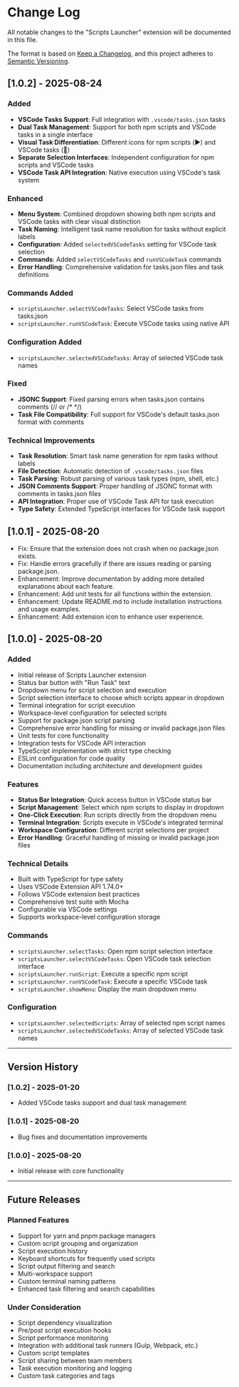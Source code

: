 # Change Log

All notable changes to the "Scripts Launcher" extension will be documented in this file.

The format is based on [Keep a Changelog](https://keepachangelog.com/en/1.0.0/),
and this project adheres to [Semantic Versioning](https://semver.org/spec/v2.0.0.html).

## [1.0.2] - 2025-08-24

### Added
- **VSCode Tasks Support**: Full integration with `.vscode/tasks.json` tasks
- **Dual Task Management**: Support for both npm scripts and VSCode tasks in a single interface
- **Visual Task Differentiation**: Different icons for npm scripts (▶️) and VSCode tasks (🔧)
- **Separate Selection Interfaces**: Independent configuration for npm scripts and VSCode tasks
- **VSCode Task API Integration**: Native execution using VSCode's task system

### Enhanced
- **Menu System**: Combined dropdown showing both npm scripts and VSCode tasks with clear visual distinction
- **Task Naming**: Intelligent task name resolution for tasks without explicit labels
- **Configuration**: Added `selectedVSCodeTasks` setting for VSCode task selection
- **Commands**: Added `selectVSCodeTasks` and `runVSCodeTask` commands
- **Error Handling**: Comprehensive validation for tasks.json files and task definitions

### Commands Added
- `scriptsLauncher.selectVSCodeTasks`: Select VSCode tasks from tasks.json
- `scriptsLauncher.runVSCodeTask`: Execute VSCode tasks using native API

### Configuration Added
- `scriptsLauncher.selectedVSCodeTasks`: Array of selected VSCode task names

### Fixed
- **JSONC Support**: Fixed parsing errors when tasks.json contains comments (// or /* */)
- **Task File Compatibility**: Full support for VSCode's default tasks.json format with comments

### Technical Improvements
- **Task Resolution**: Smart task name generation for npm tasks without labels
- **File Detection**: Automatic detection of `.vscode/tasks.json` files
- **Task Parsing**: Robust parsing of various task types (npm, shell, etc.)
- **JSON Comments Support**: Proper handling of JSONC format with comments in tasks.json files
- **API Integration**: Proper use of VSCode Task API for task execution
- **Type Safety**: Extended TypeScript interfaces for VSCode task support

## [1.0.1] - 2025-08-20

- Fix: Ensure that the extension does not crash when no package.json exists.
- Fix: Handle errors gracefully if there are issues reading or parsing package.json.
- Enhancement: Improve documentation by adding more detailed explanations about each feature.
- Enhancement: Add unit tests for all functions within the extension.
- Enhancement: Update README.md to include installation instructions and usage examples.
- Enhancement: Add extension icon to enhance user experience.

## [1.0.0] - 2025-08-20

### Added
- Initial release of Scripts Launcher extension
- Status bar button with "Run Task" text
- Dropdown menu for script selection and execution
- Script selection interface to choose which scripts appear in dropdown
- Terminal integration for script execution
- Workspace-level configuration for selected scripts
- Support for package.json script parsing
- Comprehensive error handling for missing or invalid package.json files
- Unit tests for core functionality
- Integration tests for VSCode API interaction
- TypeScript implementation with strict type checking
- ESLint configuration for code quality
- Documentation including architecture and development guides

### Features
- **Status Bar Integration**: Quick access button in VSCode status bar
- **Script Management**: Select which npm scripts to display in dropdown
- **One-Click Execution**: Run scripts directly from the dropdown menu
- **Terminal Integration**: Scripts execute in VSCode's integrated terminal
- **Workspace Configuration**: Different script selections per project
- **Error Handling**: Graceful handling of missing or invalid package.json files

### Technical Details
- Built with TypeScript for type safety
- Uses VSCode Extension API 1.74.0+
- Follows VSCode extension best practices
- Comprehensive test suite with Mocha
- Configurable via VSCode settings
- Supports workspace-level configuration storage

### Commands
- `scriptsLauncher.selectTasks`: Open npm script selection interface
- `scriptsLauncher.selectVSCodeTasks`: Open VSCode task selection interface
- `scriptsLauncher.runScript`: Execute a specific npm script
- `scriptsLauncher.runVSCodeTask`: Execute a specific VSCode task
- `scriptsLauncher.showMenu`: Display the main dropdown menu

### Configuration
- `scriptsLauncher.selectedScripts`: Array of selected npm script names
- `scriptsLauncher.selectedVSCodeTasks`: Array of selected VSCode task names

---

## Version History

### [1.0.2] - 2025-01-20
- Added VSCode tasks support and dual task management

### [1.0.1] - 2025-08-20
- Bug fixes and documentation improvements

### [1.0.0] - 2025-08-20
- Initial release with core functionality

---

## Future Releases

### Planned Features
- Support for yarn and pnpm package managers
- Custom script grouping and organization
- Script execution history
- Keyboard shortcuts for frequently used scripts
- Script output filtering and search
- Multi-workspace support
- Custom terminal naming patterns
- Enhanced task filtering and search capabilities

### Under Consideration
- Script dependency visualization
- Pre/post script execution hooks
- Script performance monitoring
- Integration with additional task runners (Gulp, Webpack, etc.)
- Custom script templates
- Script sharing between team members
- Task execution monitoring and logging
- Custom task categories and tags